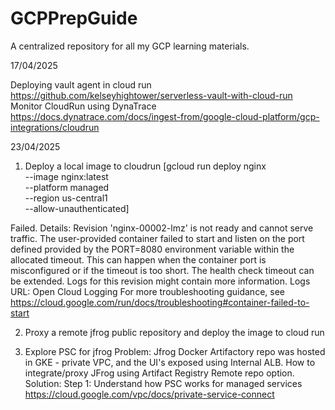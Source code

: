 # GCPPrepGuide
A centralized repository for all my GCP learning materials.

17/04/2025

Deploying vault agent in cloud run https://github.com/kelseyhightower/serverless-vault-with-cloud-run
Monitor CloudRun using DynaTrace https://docs.dynatrace.com/docs/ingest-from/google-cloud-platform/gcp-integrations/cloudrun

23/04/2025
1. Deploy a local image to cloudrun
[gcloud run deploy nginx \
  --image nginx:latest \
  --platform managed \
  --region us-central1 \
  --allow-unauthenticated]

  Failed. Details: Revision 'nginx-00002-lmz' is not ready and cannot serve traffic. The user-provided container failed to start and listen on the port defined provided by the PORT=8080 environment variable within the allocated timeout. This can happen when the container port is misconfigured or if the timeout is too short. The health check timeout can be extended. Logs for this revision might contain more information. Logs URL: Open Cloud Logging  For more troubleshooting guidance, see https://cloud.google.com/run/docs/troubleshooting#container-failed-to-start 

2. Proxy a remote jfrog public repository and deploy the image to cloud run

3. Explore PSC for jfrog
   		Problem: Jfrog Docker Artifactory repo was hosted in GKE - private VPC, and the UI's exposed using Internal ALB. How to integrate/proxy JFrog using Artifact Registry Remote repo option.
   		Solution: Step 1: Understand how PSC works for managed services https://cloud.google.com/vpc/docs/private-service-connect
